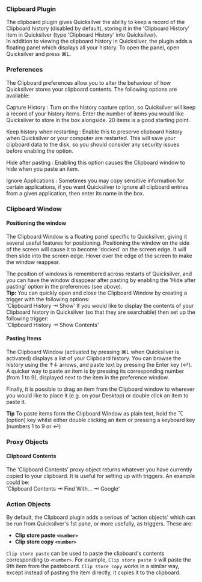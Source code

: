 ### Clipboard Plugin

The clipboard plugin gives Quicksilver the ability to keep a record of the Clipboard history (disabled by default), storing it in the 'Clipboard History' item in Quicksilver (type 'Clipboard History' into Quicksilver).  
In addition to viewing the clipboard history in Quicksilver, the plugin adds a floating panel which displays all your history. To open the panel, open Quicksilver and press ⌘L.

### Preferences

The Clipboard preferences allow you to alter the behaviour of how Quicksilver stores your clipboard contents. The following options are available:

Capture History
  : Turn on the history capture option, so Quicksilver will keep a record of your history items. Enter the number of items you would like Quicksilver to store in the box alongside. 20 items is a good starting point.

Keep history when restarting
  : Enable this to preserve clipboard history when Quicksilver or your computer are restarted. This will save your clipboard data to the disk, so you should consider any security issues before enabling the option.

Hide after pasting
  : Enabling this option causes the Clipboard window to hide when you paste an item.

Ignore Applications
  : Sometimes you may copy sensitive information for certain applications, if you want Quicksilver to ignore all clipboard entries from a given application, then enter its name in the box.

### Clipboard Window

#### Positioning the window

The Clipboard Window is a floating panel specific to Quicksilver, giving it several useful features for positioning. Positioning the window on the side of the screen will cause it to become 'docked' on the screen edge. It will then slide into the screen edge. Hover over the edge of the screen to make the window reappear.

The position of windows is remembered across restarts of Quicksilver, and you can have the window disappear after pasting by enabling the 'Hide after pasting' option in the preferences (see above).  
**Tip:** You can quickly open and close the Clipboard Window by creating a trigger with the following options:  
'Clipboard History ⇥ Show'
If you would like to display the contents of your Clipboard history in Quicksilver (so that they are searchable) then set up the following trigger:  
'Clipboard History ⇥ Show Contents'

#### Pasting Items

The Clipboard Window (activated by pressing ⌘L when Quicksilver is activated) displays a list of your Clipboard history. You can browse the history using the ↑↓ arrows, and paste text by pressing the Enter key (↩). A quicker way to paste an item is by pressing its corresponding number (from 1 to 9), displayed next to the item in the preference window.

Finally, it is possible to drag an item from the Clipboard window to wherever you would like to place it (e.g. on your Desktop) or double click an item to paste it.

**Tip**
To paste items form the Clipboard Window as plain text, hold the ⌥ (option) key whilst either double clicking an item or pressing a keyboard key (numbers 1 to 9 or ↩)

### Proxy Objects

#### Clipboard Contents

The 'Clipboard Contents' proxy object returns whatever you have currently copied to your clipboard. It is useful for setting up with triggers. An example could be:  
'Clipboard Contents ⇥ Find With... ⇥ Google'

### Action Objects

By default, the Clipboard plugin adds a serious of 'action objects' which can be run from Quicksilver's 1st pane, or more usefully, as triggers. These are:

* **Clip store paste `<number>`**
* **Clip store copy `<number>`**

`Clip store paste` can be used to paste the clipboard's contents corresponding to `<number>`. For example, `Clip store paste 9` will paste the 9th item from the pasteboard.
`Clip store copy` works in a similar way, except instead of pasting the item directly, it copies it to the clipboard.